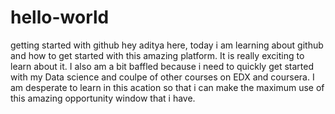 # hello-world
getting started with github
hey aditya here, today i am learning about github and how to get started with this amazing platform. It is really exciting to learn about it. I also am a bit baffled because i need to quickly get started with my Data science and coulpe of other courses on EDX and coursera. I am desperate to learn in this acation so that i can make the maximum use of this amazing opportunity window that i have.
